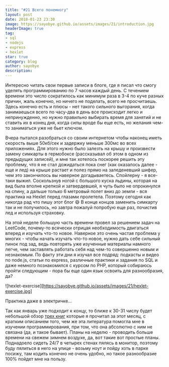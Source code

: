```yaml
---
title: "#21 Всего понемногу"
layout: post
date: 2018-01-23 23:30
image: https://sayobye.github.io/assets/images/21/introduction.jpg
headerImage: true
tag:
- sql
- nodejs
- express
- hexlet
star: true
category: blog
author: sayobye
description:
---
```


Интересно читать свои первые записи в блоге, где я писал что смогу уделять программированию по 7 часов каждый день. С течением времени это число сократилось как минимум раза в 3-4 по куче разных причин, жаль конечно, но ничего не поделать, всего не просчитаешь. Здесь конечно есть и плюсы - нет такого сильного выгорания, когда занимаешься всего по часу-два в день все происходит легко и непринужденно, но нужно правильно выбирать время для занятий и не ставить их в конец дня, когда силы вроде бы еще есть, но желания чем-то заниматься уже не бьет ключом. 

Вчера пытался разобраться со своим интернетом чтобы наконец иметь скорость выше 50кб/сек и задержку меньше 300мс во всех приложениях. Для этого нужно было залезть на крышу и произвести замену симкарты в гермобоксе (рассказывал об этом в одном из предыдущих записей), и мне так хотелось поскорее решить эту проблему, что я не стал дожидаться пока снег (как оказалось далее - еще и лед) на крыше растает и полез прямо на заледеневший шифер, чем это закончилось вы наверное догадываетесь. Спойлерну - я все-таки выжил. Соскользнув ногой с большого куска льдины, которая на вид была вполне крепкой и затвердевшей, я чуть было не опрокинулся на спину, а дальше только 6 метровый полет вниз до земли - вся практика на Hexlet перед глазами пролетела. Поэтому сегодня как никогда рад что пишу этот блог :smile: В конце концов заменить симкарту так и не получилось, но завтра пожалуй попробую еще раз, почистив лед и используя страховку.

На этой неделе большую часть времени провел за решением задач на LeetCode, почему-то всячески отрицая необходимость двигаться вперед и изучать что-то новое. Наверное это очень частая проблема у многих - чтобы начать изучать что-то новое, нужно дать себе сильный пинок под зад, ведь повторять уже изученные материалы намного легче, чем заставлять работать себя над чем-то совершенно новым и незнакомым. По факту эти дни я изучал все подряд: подкасты и видео по node.js, статьи по express, различные практики и задания по SQL и даже немного познакомился с курсом по PHP, который собираюсь пройти следующим - пора бы еще один язык освоить для разнообразия, да?   


![hexlet-exercise][https://sayobye.github.io/assets/images/21/hexlet-exercise.jpg]
<figcaption class="caption">Практика даже в электричке...</figcaption>


Так как январь уже подходит к концу, то ближе к 30-31 числу будет небольшой обзор [трех книг](https://sayobye.me/18/) которые я прочитал за этот месяц, с кратким описанием того, чем же эта литература помогла мне в изучении программирования, при том, что она абсолютно с ним не связана (да, и такое бывает). Планы на неделю - проводить больше времени на свежем зимнем воздухе, да, вот такие вот простые планы. Поднадоело сидеть 24/7 в четырех стенах пялясь в монитор, поэтому буду пялиться в него на улице - возьму ноут и пойду хоть в парке посижу, там кодить конечно не очень удобно, но такое разнообразие 100% пойдет мне на пользу. 

 
